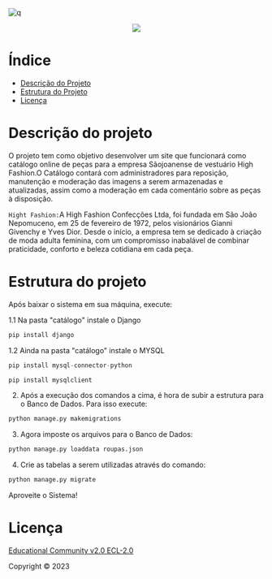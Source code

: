 ![q](https://github.com/LeoCorleone/tcc_senai/assets/99774912/13c3d06b-83c6-4b07-a348-03c99fdabb3e)




<p align="center">
<img loading="lazy" src="http://img.shields.io/static/v1?label=STATUS&message=EM%20DESENVOLVIMENTO&color=GREEN&style=for-the-badge"/>
</p>

# Índice 
* [Descrição do Projeto](#-Descrição-do-projeto)
* [Estrutura do Projeto](#Estrutura-do-projeto)
* [Licença](#licença)

# Descrição do projeto
O projeto tem como objetivo desenvolver um site que funcionará como catálogo online de peças para a empresa Sãojoanense de vestuário High Fashion.O Catálogo contará com administradores para reposição, manutenção e moderação das imagens a serem armazenadas e atualizadas, assim como a moderação em cada comentário sobre as peças à disposição.


`Hight Fashion:`A High Fashion Confecções Ltda, foi fundada em São João Nepomuceno, em 25 de fevereiro de 1972, pelos visionários Gianni Givenchy e Yves Dior. Desde o início, a empresa tem se dedicado à criação de moda adulta feminina, com um compromisso inabalável de combinar praticidade, conforto e beleza cotidiana em cada peça.

# Estrutura do projeto
Após baixar o sistema em sua máquina, execute:

1.1 Na pasta "catálogo" instale o Django

```python 
pip install django
```
1.2 Ainda na pasta "catálogo" instale o MYSQL

```python
pip install mysql-connector-python
```

```python
pip install mysqlclient
```
2. Após a execução dos comandos a cima, é hora de subir a estrutura para o Banco de Dados. Para isso execute:

```python
python manage.py makemigrations
```

3. Agora imposte os arquivos para o Banco de Dados:

```python
python manage.py loaddata roupas.json
```

4. Crie as tabelas a serem utilizadas através do comando:

```python
python manage.py migrate
```

Aproveite o Sistema!

# Licença
[Educational Community v2.0 ECL-2.0]()

Copyright :copyright: 2023 





 






